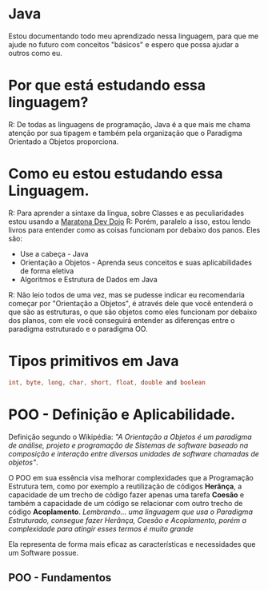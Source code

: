 # Java

Estou documentando todo meu aprendizado nessa linguagem, para que me ajude no futuro com conceitos "básicos" e espero que possa ajudar a outros como eu.


# Por que está estudando essa linguagem?
R: De todas as linguagens de programação, Java é a que mais me chama atenção por sua tipagem e também pela organização que o Paradigma Orientado a Objetos proporciona.

# Como eu estou estudando essa Linguagem.
R: Para aprender a sintaxe da língua, sobre Classes e as peculiaridades estou usando a <a href="https://www.youtube.com/playlist?list=PL62G310vn6nFIsOCC0H-C2infYgwm8SWW">Maratona Dev Dojo</a>
R: Porém, paralelo a isso, estou lendo livros para entender como as coisas funcionam por debaixo dos panos.
Eles são: <ul>
	<li>Use a cabeça - Java</li>
	<li>Orientação a Objetos - Aprenda seus conceitos e suas aplicabilidades de forma eletiva</li>
	<li>Algoritmos e Estrutura de Dados em Java</li>
</ul>
R: Não leio todos de uma vez, mas se pudesse indicar eu recomendaria começar por "Orientação a Objetos", é através dele que você entenderá o que são as estruturas, o que são objetos como eles funcionam por debaixo dos planos, com ele você conseguirá entender as diferenças entre o paradigma estruturado e o paradigma OO.

# Tipos primitivos em Java
``` java
int, byte, long, char, short, float, double and boolean
```

# POO - Definição e Aplicabilidade.
Definição segundo o Wikipédia: <em>"A Orientação a Objetos é um paradigma de análise, projeto e programação de Sistemas de software baseado na composição e interação entre diversas unidades de software chamadas de objetos"</em>.


O POO em sua essência visa melhorar complexidades que a Programação Estrutura tem, como por exemplo a reutilização de códigos <strong>Herânça</strong>, a capacidade de um trecho de código fazer apenas uma tarefa <strong>Coesão</strong> e também a capacidade de um código se relacionar com outro trecho de código <strong>Acoplamento</strong>.
<i>Lembrando... uma linguagem que usa o Paradigma Estruturado, consegue fazer Herânça, Coesão e Acoplamento, porém a complexidade para atingir esses termos é muito grande</i> 

Ela representa de forma mais eficaz as características e necessidades que um Software possue.

## POO - Fundamentos
